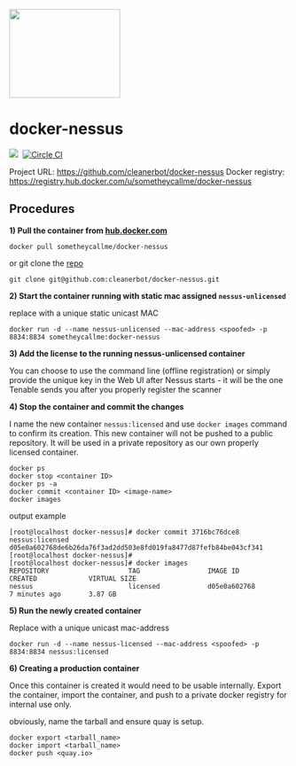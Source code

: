 <img src="https://raw.githubusercontent.com/cleanerbot/docker-nessus/master/images/tenable-docker.png" width="200" height="160" />

# docker-nessus
[![](https://badge.imagelayers.io/sometheycallme/docker-nessus.svg)](https://imagelayers.io/?images=cleanerbot/docker-nessus:latest 'View image size and layers')&nbsp;
[![Circle CI](https://circleci.com/gh/cleanerbot/docker-nessus.png?circle-token=5d84cd337864c33f062f57aafd2854771777759d)](https://circleci.com/gh/sometheycallme/docker-nessus/tree/master 'View CI builds')

Project URL: https://github.com/cleanerbot/docker-nessus
Docker registry: https://registry.hub.docker.com/u/sometheycallme/docker-nessus


## Procedures

<b>1) Pull the container from [hub.docker.com](https://hub.docker.com/r/sometheycallme/docker-nessus/)</b>

```docker pull sometheycallme/docker-nessus```

or git clone the [repo](https://github.com/cleanerbot/docker-nessus)

```git clone git@github.com:cleanerbot/docker-nessus.git```

<b>2) Start the container running with static mac assigned ```nessus-unlicensed```</b>

replace <spoofed> with a unique static unicast MAC

```docker run -d --name nessus-unlicensed --mac-address <spoofed> -p 8834:8834 sometheycallme:docker-nessus```

<b>3) Add the license to the running nessus-unlicensed container</b>

You can choose to use the command line (offline registration) or simply provide the unique key in the Web UI after Nessus starts - it will be the one Tenable sends you after you properly register the scanner

<b>4) Stop the container and commit the changes </b>

I name the new container ```nessus:licensed``` and use ```docker images``` command to confirm its creation.  This new container will not be pushed to a public repository.  It will be used in a private repository as our own properly licensed container.

```
docker ps
docker stop <container ID>
docker ps -a
docker commit <container ID> <image-name>
docker images
```

output example

```
[root@localhost docker-nessus]# docker commit 3716bc76dce8 nessus:licensed
d05e0a602768de6b26da76f3ad2dd503e8fd019fa8477d87fefb84be043cf341
[root@localhost docker-nessus]# 
[root@localhost docker-nessus]# docker images
REPOSITORY                    TAG                 IMAGE ID            CREATED             VIRTUAL SIZE
nessus                        licensed            d05e0a602768        7 minutes ago       3.87 GB
```

<b>5) Run the newly created container</b>

Replace <spoofed> with a unique unicast mac-address

```docker run -d --name nessus-licensed --mac-address <spoofed> -p 8834:8834 nessus:licensed```

<b>6) Creating a production container</b>

Once this container is created it would need to be usable internally.  Export the container, import the container, and push to a private docker registry for internal use only.

obviously, name the tarball and ensure quay is setup.

```
docker export <tarball_name>
docker import <tarball_name>
docker push <quay.io>
```
